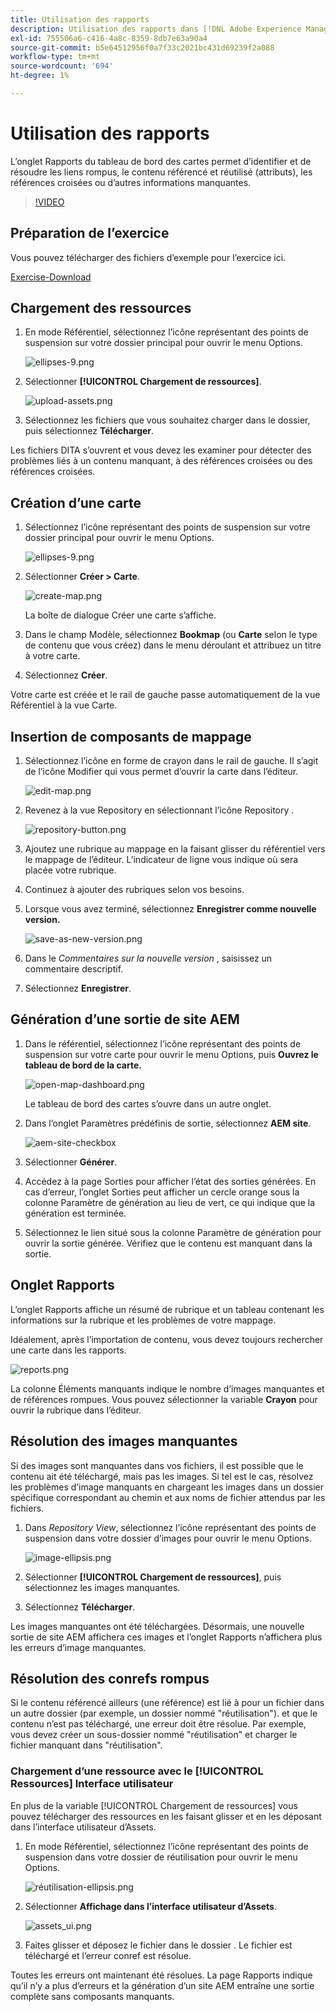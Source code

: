 ```yaml
---
title: Utilisation des rapports
description: Utilisation des rapports dans [!DNL Adobe Experience Manager Guides]
exl-id: 755506a6-c416-4a8c-8359-8db7e63a90a4
source-git-commit: b5e64512956f0a7f33c2021bc431d69239f2a088
workflow-type: tm+mt
source-wordcount: '694'
ht-degree: 1%

---
```


# Utilisation des rapports

L’onglet Rapports du tableau de bord des cartes permet d’identifier et de résoudre les liens rompus, le contenu référencé et réutilisé (attributs), les références croisées ou d’autres informations manquantes.

>[!VIDEO](https://video.tv.adobe.com/v/339039)

## Préparation de l’exercice

Vous pouvez télécharger des fichiers d’exemple pour l’exercice ici.

[Exercise-Download](assets/exercises/working-with-reports.zip)

## Chargement des ressources

1. En mode Référentiel, sélectionnez l’icône représentant des points de suspension sur votre dossier principal pour ouvrir le menu Options.

   ![ellipses-9.png](images/ellipses-9.png)

2. Sélectionner **[!UICONTROL Chargement de ressources]**.

   ![upload-assets.png](images/upload-assets.png)

3. Sélectionnez les fichiers que vous souhaitez charger dans le dossier, puis sélectionnez **Télécharger**.

Les fichiers DITA s’ouvrent et vous devez les examiner pour détecter des problèmes liés à un contenu manquant, à des références croisées ou des références croisées.

## Création d’une carte

1. Sélectionnez l’icône représentant des points de suspension sur votre dossier principal pour ouvrir le menu Options.

   ![ellipses-9.png](images/ellipses-9.png)

2. Sélectionner **Créer > Carte**.

   ![create-map.png](images/create-map.png)

   La boîte de dialogue Créer une carte s’affiche.

3. Dans le champ Modèle, sélectionnez **Bookmap** (ou **Carte** selon le type de contenu que vous créez) dans le menu déroulant et attribuez un titre à votre carte.

4. Sélectionnez **Créer**.

Votre carte est créée et le rail de gauche passe automatiquement de la vue Référentiel à la vue Carte.

## Insertion de composants de mappage

1. Sélectionnez l’icône en forme de crayon dans le rail de gauche.
Il s’agit de l’icône Modifier qui vous permet d’ouvrir la carte dans l’éditeur.

   ![edit-map.png](images/edit-map.png)

2. Revenez à la vue Repository en sélectionnant l’icône Repository .

   ![repository-button.png](images/repository-button.png)

3. Ajoutez une rubrique au mappage en la faisant glisser du référentiel vers le mappage de l’éditeur.
L’indicateur de ligne vous indique où sera placée votre rubrique.

4. Continuez à ajouter des rubriques selon vos besoins.

5. Lorsque vous avez terminé, sélectionnez **Enregistrer comme nouvelle version.**

   ![save-as-new-version.png](images/save-as-new-version.png)

6. Dans le *Commentaires sur la nouvelle version* , saisissez un commentaire descriptif.

7. Sélectionnez **Enregistrer**.

## Génération d’une sortie de site AEM

1. Dans le référentiel, sélectionnez l’icône représentant des points de suspension sur votre carte pour ouvrir le menu Options, puis **Ouvrez le tableau de bord de la carte.**

   ![open-map-dashboard.png](images/open-map-dashboard.png)

   Le tableau de bord des cartes s’ouvre dans un autre onglet.
2. Dans l’onglet Paramètres prédéfinis de sortie, sélectionnez **AEM site**.

   ![aem-site-checkbox](images/aem-site-checkbox.png)

3. Sélectionner **Générer**.

4. Accédez à la page Sorties pour afficher l’état des sorties générées.
En cas d’erreur, l’onglet Sorties peut afficher un cercle orange sous la colonne Paramètre de génération au lieu de vert, ce qui indique que la génération est terminée.

5. Sélectionnez le lien situé sous la colonne Paramètre de génération pour ouvrir la sortie générée.
Vérifiez que le contenu est manquant dans la sortie.

## Onglet Rapports

L’onglet Rapports affiche un résumé de rubrique et un tableau contenant les informations sur la rubrique et les problèmes de votre mappage.

Idéalement, après l’importation de contenu, vous devez toujours rechercher une carte dans les rapports.

![reports.png](images/reports.png)

La colonne Éléments manquants indique le nombre d’images manquantes et de références rompues. Vous pouvez sélectionner la variable **Crayon** pour ouvrir la rubrique dans l’éditeur.

## Résolution des images manquantes

Si des images sont manquantes dans vos fichiers, il est possible que le contenu ait été téléchargé, mais pas les images. Si tel est le cas, résolvez les problèmes d’image manquants en chargeant les images dans un dossier spécifique correspondant au chemin et aux noms de fichier attendus par les fichiers.

1. Dans *Repository View*, sélectionnez l’icône représentant des points de suspension dans votre dossier d’images pour ouvrir le menu Options.

   ![image-ellipsis.png](images/image-ellipsis.png)

2. Sélectionner **[!UICONTROL Chargement de ressources]**, puis sélectionnez les images manquantes.

3. Sélectionnez **Télécharger**.

Les images manquantes ont été téléchargées. Désormais, une nouvelle sortie de site AEM affichera ces images et l’onglet Rapports n’affichera plus les erreurs d’image manquantes.

## Résolution des conrefs rompus

Si le contenu référencé ailleurs (une référence) est lié à pour un fichier dans un autre dossier (par exemple, un dossier nommé &quot;réutilisation&quot;). et que le contenu n’est pas téléchargé, une erreur doit être résolue. Par exemple, vous devez créer un sous-dossier nommé &quot;réutilisation&quot; et charger le fichier manquant dans &quot;réutilisation&quot;.

### Chargement d’une ressource avec le [!UICONTROL Ressources] Interface utilisateur

En plus de la variable [!UICONTROL Chargement de ressources] vous pouvez télécharger des ressources en les faisant glisser et en les déposant dans l’interface utilisateur d’Assets.

1. En mode Référentiel, sélectionnez l’icône représentant des points de suspension dans votre dossier de réutilisation pour ouvrir le menu Options.

   ![réutilisation-ellipsis.png](images/reuse-ellipsis.png)

2. Sélectionner **Affichage dans l’interface utilisateur d’Assets**.

   ![assets_ui.png](images/assets_ui.png)

3. Faites glisser et déposez le fichier dans le dossier .
Le fichier est téléchargé et l’erreur conref est résolue.

Toutes les erreurs ont maintenant été résolues. La page Rapports indique qu’il n’y a plus d’erreurs et la génération d’un site AEM entraîne une sortie complète sans composants manquants.
